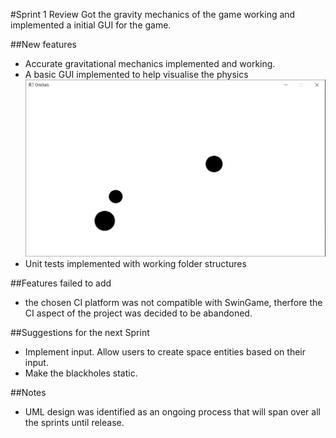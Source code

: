 #Sprint 1 Review
	Got the gravity mechanics of the game working and implemented a initial GUI for the game.

##New features
+ Accurate gravitational mechanics implemented and working.
+ A basic GUI implemented to help visualise the physics ![screenshot](sprint_1_end.jpg)
+ Unit tests implemented with working folder structures

##Features failed to add
+ the chosen CI platform was not compatible with SwinGame, therfore the CI aspect of the project was decided to be abandoned.

##Suggestions for the next Sprint
+ Implement input. Allow users to create space entities based on their input.
+ Make the blackholes static.

##Notes
+ UML design was identified as an ongoing process that will span over all the sprints until release.